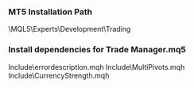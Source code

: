 ### MT5 Installation Path

\MQL5\Experts\Development\Trading

###  Install dependencies for Trade Manager.mq5
Include\errordescription.mqh
Include\MultiPivots.mqh
Include\CurrencyStrength.mqh
